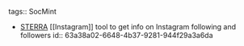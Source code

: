 tags:: SocMint

- [STERRA](https://github.com/novitae/sterraxcyl) [[Instagram]] tool to get info on Instagram following and followers
  id:: 63a38a02-6648-4b37-9281-944f29a3a6da